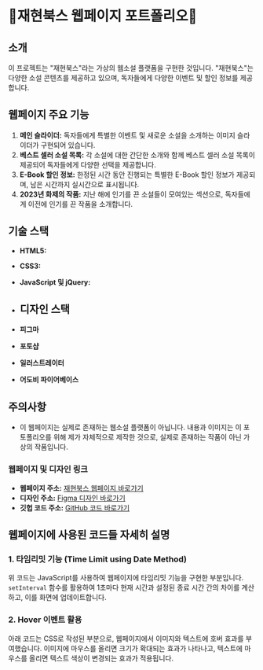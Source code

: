 # 📖재현북스 웹페이지 포트폴리오📖

## 소개
이 프로젝트는 "재현북스"라는 가상의 웹소설 플랫폼을 구현한 것입니다. "재현북스"는 다양한 소설 콘텐츠를 제공하고 있으며, 독자들에게 다양한 이벤트 및 할인 정보를 제공합니다.

## 웹페이지 주요 기능
1. **메인 슬라이더:** 독자들에게 특별한 이벤트 및 새로운 소설을 소개하는 이미지 슬라이더가 구현되어 있습니다.
2. **베스트 셀러 소설 목록:** 각 소설에 대한 간단한 소개와 함께 베스트 셀러 소설 목록이 제공되어 독자들에게 다양한 선택을 제공합니다.
3. **E-Book 할인 정보:** 한정된 시간 동안 진행되는 특별한 E-Book 할인 정보가 제공되며, 남은 시간까지 실시간으로 표시됩니다.
4. **2023년 화제의 작품:** 지난 해에 인기를 끈 소설들이 모여있는 섹션으로, 독자들에게 이전에 인기를 끈 작품을 소개합니다.

## 기술 스택
- **HTML5:** 
- **CSS3:** 
- **JavaScript 및 jQuery:**

- ## 디자인 스택
- **피그마** 
- **포토샵** 
- **일러스트레이터**
- **어도비 파이어베이스**

## 주의사항
- 이 웹페이지는 실제로 존재하는 웹소설 플랫폼이 아닙니다. 내용과 이미지는 이 포토폴리오를 위해 제가 자체적으로 제작한 것으로, 실제로 존재하는 작품이 아닌 가상의 작품입니다.

### 웹페이지 및 디자인 링크

- **웹페이지 주소:** [재현북스 웹페이지 바로가기](http://wogus8285.dothome.co.kr/Jaehyun_books)
- **디자인 주소:** [Figma 디자인 바로가기](https://www.figma.com/file/XDWYIJ9wtS0NZDpXky67Mq/JaehyunBooks?type=design&node-id=8-2&mode=design&t=yDySoAUAGnJYJtHS-0)
- **깃헙 코드 주소:** [GitHub 코드 바로가기](https://github.com/wogus8285/Jaehyun_books/tree/main)

## 웹페이지에 사용된 코드들 자세히 설명

### 1. 타임리밋 기능 (Time Limit using Date Method)

위 코드는 JavaScript를 사용하여 웹페이지에 타임리밋 기능을 구현한 부분입니다. `setInterval` 함수를 활용하여 1초마다 현재 시간과 설정된 종료 시간 간의 차이를 계산하고, 이를 화면에 업데이트합니다.

### 2. Hover 이벤트 활용

아래 코드는 CSS로 작성된 부분으로, 웹페이지에서 이미지와 텍스트에 호버 효과를 부여했습니다. 이미지에 마우스를 올리면 크기가 확대되는 효과가 나타나고, 텍스트에 마우스를 올리면 텍스트 색상이 변경되는 효과가 적용됩니다.
